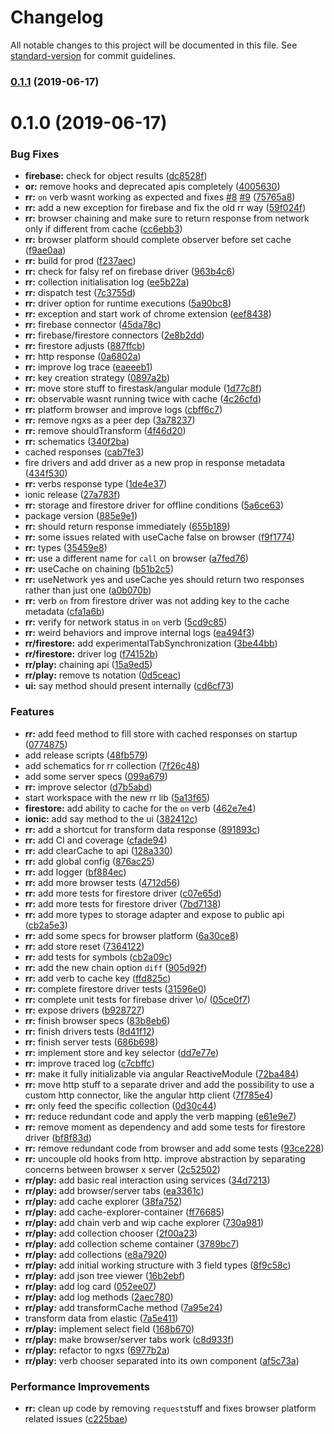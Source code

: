 # Changelog

All notable changes to this project will be documented in this file. See [standard-version](https://github.com/conventional-changelog/standard-version) for commit guidelines.

### [0.1.1](https://github.com/stewwan/firetask/compare/v0.1.0...v0.1.1) (2019-06-17)



<a name="0.1.0"></a>
# 0.1.0 (2019-06-17)


### Bug Fixes

* **firebase:** check for object results ([dc8528f](https://github.com/stewwan/firetask/commit/dc8528f))
* **or:** remove hooks and deprecated apis completely ([4005630](https://github.com/stewwan/firetask/commit/4005630))
* **rr:** `on` verb wasnt working as expected and fixes [#8](https://github.com/stewwan/firetask/issues/8) [#9](https://github.com/stewwan/firetask/issues/9) ([75765a8](https://github.com/stewwan/firetask/commit/75765a8))
* **rr:** add a new exception for firebase and fix the old rr way ([59f024f](https://github.com/stewwan/firetask/commit/59f024f))
* **rr:** browser chaining and make sure to return response from network only if different from cache ([cc6ebb3](https://github.com/stewwan/firetask/commit/cc6ebb3))
* **rr:** browser platform should complete observer before set cache ([f9ae0aa](https://github.com/stewwan/firetask/commit/f9ae0aa))
* **rr:** build for prod ([f237aec](https://github.com/stewwan/firetask/commit/f237aec))
* **rr:** check for falsy ref on firebase driver ([963b4c6](https://github.com/stewwan/firetask/commit/963b4c6))
* **rr:** collection initialisation log ([ee5b22a](https://github.com/stewwan/firetask/commit/ee5b22a))
* **rr:** dispatch test ([7c3755d](https://github.com/stewwan/firetask/commit/7c3755d))
* **rr:** driver option for runtime executions ([5a90bc8](https://github.com/stewwan/firetask/commit/5a90bc8))
* **rr:** exception and start work of chrome extension ([eef8438](https://github.com/stewwan/firetask/commit/eef8438))
* **rr:** firebase connector ([45da78c](https://github.com/stewwan/firetask/commit/45da78c))
* **rr:** firebase/firestore connectors ([2e8b2dd](https://github.com/stewwan/firetask/commit/2e8b2dd))
* **rr:** firestore adjusts ([887ffcb](https://github.com/stewwan/firetask/commit/887ffcb))
* **rr:** http response ([0a6802a](https://github.com/stewwan/firetask/commit/0a6802a))
* **rr:** improve log trace ([eaeeeb1](https://github.com/stewwan/firetask/commit/eaeeeb1))
* **rr:** key creation strategy ([0897a2b](https://github.com/stewwan/firetask/commit/0897a2b))
* **rr:** move store stuff to firestask/angular module ([1d77c8f](https://github.com/stewwan/firetask/commit/1d77c8f))
* **rr:** observable wasnt running twice with cache ([4c26cfd](https://github.com/stewwan/firetask/commit/4c26cfd))
* **rr:** platform browser and improve logs ([cbff6c7](https://github.com/stewwan/firetask/commit/cbff6c7))
* **rr:** remove ngxs as a peer dep ([3a78237](https://github.com/stewwan/firetask/commit/3a78237))
* **rr:** remove shouldTransform ([4f46d20](https://github.com/stewwan/firetask/commit/4f46d20))
* **rr:** schematics ([340f2ba](https://github.com/stewwan/firetask/commit/340f2ba))
* cached responses ([cab7fe3](https://github.com/stewwan/firetask/commit/cab7fe3))
* fire drivers and add driver as a new prop in response metadata ([434f530](https://github.com/stewwan/firetask/commit/434f530))
* **rr:** verbs response type ([1de4e37](https://github.com/stewwan/firetask/commit/1de4e37))
* ionic release ([27a783f](https://github.com/stewwan/firetask/commit/27a783f))
* **rr:** storage and firestore driver for offline conditions ([5a6ce63](https://github.com/stewwan/firetask/commit/5a6ce63))
* package version ([885e9e1](https://github.com/stewwan/firetask/commit/885e9e1))
* **rr:** should return response immediately ([655b189](https://github.com/stewwan/firetask/commit/655b189))
* **rr:** some issues related with useCache false on browser ([f9f1774](https://github.com/stewwan/firetask/commit/f9f1774))
* **rr:** types ([35459e8](https://github.com/stewwan/firetask/commit/35459e8))
* **rr:** use a different name for `call` on browser ([a7fed76](https://github.com/stewwan/firetask/commit/a7fed76))
* **rr:** useCache on chaining ([b51b2c5](https://github.com/stewwan/firetask/commit/b51b2c5))
* **rr:** useNetwork yes and useCache yes should return two responses rather than just one ([a0b070b](https://github.com/stewwan/firetask/commit/a0b070b))
* **rr:** verb `on` from firestore driver was not adding key to the cache metadata ([cfa1a6b](https://github.com/stewwan/firetask/commit/cfa1a6b))
* **rr:** verify for network status in `on` verb ([5cd9c85](https://github.com/stewwan/firetask/commit/5cd9c85))
* **rr:** weird behaviors and improve internal logs ([ea494f3](https://github.com/stewwan/firetask/commit/ea494f3))
* **rr/firestore:** add experimentalTabSynchronization ([3be44bb](https://github.com/stewwan/firetask/commit/3be44bb))
* **rr/firestore:** driver log ([f74152b](https://github.com/stewwan/firetask/commit/f74152b))
* **rr/play:** chaining api ([15a9ed5](https://github.com/stewwan/firetask/commit/15a9ed5))
* **rr/play:** remove ts notation ([0d5ceac](https://github.com/stewwan/firetask/commit/0d5ceac))
* **ui:** say method should present internally ([cd6cf73](https://github.com/stewwan/firetask/commit/cd6cf73))


### Features

* **rr:** add feed method to fill store with cached responses on startup ([0774875](https://github.com/stewwan/firetask/commit/0774875))
* add release scripts ([48fb579](https://github.com/stewwan/firetask/commit/48fb579))
* add schematics for rr collection ([7f26c48](https://github.com/stewwan/firetask/commit/7f26c48))
* add some server specs ([099a679](https://github.com/stewwan/firetask/commit/099a679))
* **rr:** improve selector ([d7b5abd](https://github.com/stewwan/firetask/commit/d7b5abd))
* start workspace with the new rr lib ([5a13f65](https://github.com/stewwan/firetask/commit/5a13f65))
* **firestore:** add ability to cache for the `on` verb ([462e7e4](https://github.com/stewwan/firetask/commit/462e7e4))
* **ionic:** add say method to the ui ([382412c](https://github.com/stewwan/firetask/commit/382412c))
* **rr:** add a shortcut for transform data response ([891893c](https://github.com/stewwan/firetask/commit/891893c))
* **rr:** add CI and coverage ([cfade94](https://github.com/stewwan/firetask/commit/cfade94))
* **rr:** add clearCache to api ([128a330](https://github.com/stewwan/firetask/commit/128a330))
* **rr:** add global config ([876ac25](https://github.com/stewwan/firetask/commit/876ac25))
* **rr:** add logger ([bf884ec](https://github.com/stewwan/firetask/commit/bf884ec))
* **rr:** add more browser tests ([4712d56](https://github.com/stewwan/firetask/commit/4712d56))
* **rr:** add more tests for firestore driver ([c07e65d](https://github.com/stewwan/firetask/commit/c07e65d))
* **rr:** add more tests for firestore driver ([7bd7138](https://github.com/stewwan/firetask/commit/7bd7138))
* **rr:** add more types to storage adapter and expose to public api ([cb2a5e3](https://github.com/stewwan/firetask/commit/cb2a5e3))
* **rr:** add some specs for browser platform ([6a30ce8](https://github.com/stewwan/firetask/commit/6a30ce8))
* **rr:** add store reset ([7364122](https://github.com/stewwan/firetask/commit/7364122))
* **rr:** add tests for symbols ([cb2a09c](https://github.com/stewwan/firetask/commit/cb2a09c))
* **rr:** add the new chain option `diff` ([905d92f](https://github.com/stewwan/firetask/commit/905d92f))
* **rr:** add verb to cache key ([ffd825c](https://github.com/stewwan/firetask/commit/ffd825c))
* **rr:** complete firestore driver tests ([31596e0](https://github.com/stewwan/firetask/commit/31596e0))
* **rr:** complete unit tests for firebase driver \o/ ([05ce0f7](https://github.com/stewwan/firetask/commit/05ce0f7))
* **rr:** expose drivers ([b928727](https://github.com/stewwan/firetask/commit/b928727))
* **rr:** finish browser specs ([83b8eb6](https://github.com/stewwan/firetask/commit/83b8eb6))
* **rr:** finish drivers tests ([8d41f12](https://github.com/stewwan/firetask/commit/8d41f12))
* **rr:** finish server tests ([686b698](https://github.com/stewwan/firetask/commit/686b698))
* **rr:** implement store and key selector ([dd7e77e](https://github.com/stewwan/firetask/commit/dd7e77e))
* **rr:** improve traced log ([c7cbffc](https://github.com/stewwan/firetask/commit/c7cbffc))
* **rr:** make it fully initializable via angular ReactiveModule ([72ba484](https://github.com/stewwan/firetask/commit/72ba484))
* **rr:** move http stuff to a separate driver and add the possibility to use a custom http connector, like the angular http client ([7f785e4](https://github.com/stewwan/firetask/commit/7f785e4))
* **rr:** only feed the specific collection ([0d30c44](https://github.com/stewwan/firetask/commit/0d30c44))
* **rr:** reduce redundant code and apply the verb mapping ([e61e9e7](https://github.com/stewwan/firetask/commit/e61e9e7))
* **rr:** remove moment as dependency and add some tests for firestore driver ([bf8f83d](https://github.com/stewwan/firetask/commit/bf8f83d))
* **rr:** remove redundant code from browser and add some tests ([93ce228](https://github.com/stewwan/firetask/commit/93ce228))
* **rr:** uncouple old hooks from http. improve abstraction by separating concerns between browser x server ([2c52502](https://github.com/stewwan/firetask/commit/2c52502))
* **rr/play:** add basic real interaction using services ([34d7213](https://github.com/stewwan/firetask/commit/34d7213))
* **rr/play:** add browser/server tabs ([ea3361c](https://github.com/stewwan/firetask/commit/ea3361c))
* **rr/play:** add cache explorer ([38fa752](https://github.com/stewwan/firetask/commit/38fa752))
* **rr/play:** add cache-explorer-container ([ff76685](https://github.com/stewwan/firetask/commit/ff76685))
* **rr/play:** add chain verb and wip cache explorer ([730a981](https://github.com/stewwan/firetask/commit/730a981))
* **rr/play:** add collection chooser ([2f00a23](https://github.com/stewwan/firetask/commit/2f00a23))
* **rr/play:** add collection scheme container ([3789bc7](https://github.com/stewwan/firetask/commit/3789bc7))
* **rr/play:** add collections ([e8a7920](https://github.com/stewwan/firetask/commit/e8a7920))
* **rr/play:** add initial working structure with 3 field types ([8f9c58c](https://github.com/stewwan/firetask/commit/8f9c58c))
* **rr/play:** add json tree viewer ([16b2ebf](https://github.com/stewwan/firetask/commit/16b2ebf))
* **rr/play:** add log card ([052ee07](https://github.com/stewwan/firetask/commit/052ee07))
* **rr/play:** add log methods ([2aec780](https://github.com/stewwan/firetask/commit/2aec780))
* **rr/play:** add transformCache method ([7a95e24](https://github.com/stewwan/firetask/commit/7a95e24))
* transform data from elastic ([7a5e411](https://github.com/stewwan/firetask/commit/7a5e411))
* **rr/play:** implement select field ([168b670](https://github.com/stewwan/firetask/commit/168b670))
* **rr/play:** make browser/server tabs work ([c8d933f](https://github.com/stewwan/firetask/commit/c8d933f))
* **rr/play:** refactor to ngxs ([6977b2a](https://github.com/stewwan/firetask/commit/6977b2a))
* **rr/play:** verb chooser separated into its own component ([af5c73a](https://github.com/stewwan/firetask/commit/af5c73a))


### Performance Improvements

* **rr:** clean up code by removing `request`stuff and fixes browser platform related issues ([c225bae](https://github.com/stewwan/firetask/commit/c225bae))
